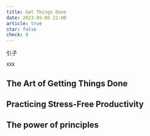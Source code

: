 ```yaml
---
title: Get Things Done
date: 2023-05-05 21:08
article: true
star: false
check: 0
---
```


引子

```ad-info test
XXX
```

## The Art of Getting Things Done


## Practicing Stress-Free Productivity

## The power of principles
